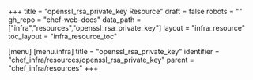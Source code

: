 +++
title = "openssl_rsa_private_key Resource"
draft = false
robots = ""
gh_repo = "chef-web-docs"
data_path = ["infra","resources","openssl_rsa_private_key"]
layout = "infra_resource"
toc_layout = "infra_resource_toc"

[menu]
  [menu.infra]
    title = "openssl_rsa_private_key"
    identifier = "chef_infra/resources/openssl_rsa_private_key"
    parent = "chef_infra/resources"
+++

<!-- The contents of this page are automatically generated from the openssl_rsa_private_key.yaml file in the data directory. -->
<!-- To suggest a change, edit the https://github.com/chef/chef/blob/master/lib/chef/resource/openssl_rsa_private_key.rb file
      and submit a pull request to the https://github.com/chef/chef repository. -->
